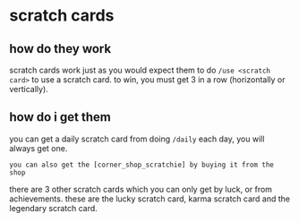# scratch cards

## how do they work

scratch cards work just as you would expect them to do `/use <scratch card>` to use a scratch card. to win, you must get 3 in a row (horizontally or vertically).

## how do i get them

you can get a daily scratch card from doing `/daily` each day, you will always get one.

```embed-item-modal
you can also get the [corner_shop_scratchie] by buying it from the shop
```

there are 3 other scratch cards which you can only get by luck, or from achievements. these are the lucky scratch card, karma scratch card and the legendary scratch card.
